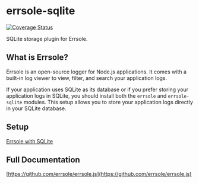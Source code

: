 # errsole-sqlite
<a href="https://coveralls.io/github/errsole/errsole-sqlite"><img src="https://coveralls.io/repos/github/errsole/errsole-sqlite/badge.svg" alt="Coverage Status" /></a>

SQLite storage plugin for Errsole.

## What is Errsole?

Errsole is an open-source logger for Node.js applications. It comes with a built-in log viewer to view, filter, and search your application logs.

If your application uses SQLite as its database or if you prefer storing your application logs in SQLite, you should install both the `errsole` and `errsole-sqlite` modules. This setup allows you to store your application logs directly in your SQLite database.

## Setup

[Errsole with SQLite](https://github.com/errsole/errsole.js/blob/master/docs/sqlite-storage.md)

## Full Documentation

[https://github.com/errsole/errsole.js](https://github.com/errsole/errsole.js)